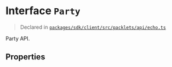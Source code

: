 # Interface `Party`
> Declared in [`packages/sdk/client/src/packlets/api/echo.ts`]()

Party API.
## Properties